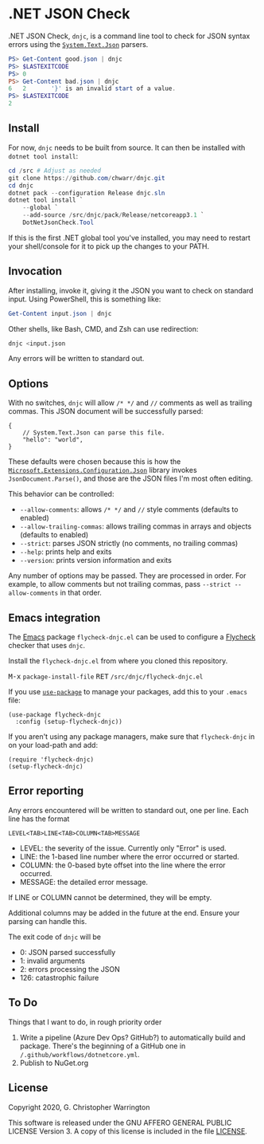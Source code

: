 ﻿# .NET JSON Check

.NET JSON Check, `dnjc`, is a command line tool to check for JSON syntax
errors using the [`System.Text.Json`][stj] parsers.

```powershell
PS> Get-Content good.json | dnjc
PS> $LASTEXITCODE
PS> 0
PS> Get-Content bad.json | dnjc
6	2		'}' is an invalid start of a value.
PS> $LASTEXITCODE
2
```

## Install

For now, `dnjc` needs to be built from source. It can then be installed with
`dotnet tool install`:

```powershell
cd /src # Adjust as needed
git clone https://github.com/chwarr/dnjc.git
cd dnjc
dotnet pack --configuration Release dnjc.sln
dotnet tool install `
    --global `
    --add-source /src/dnjc/pack/Release/netcoreapp3.1 `
    DotNetJsonCheck.Tool
```

If this is the first .NET global tool you've installed, you may need to
restart your shell/console for it to pick up the changes to your PATH.

## Invocation

After installing, invoke it, giving it the JSON you want to check on
standard input. Using PowerShell, this is something like:

```powershell
Get-Content input.json | dnjc
```

Other shells, like Bash, CMD, and Zsh can use redirection:

```bash
dnjc <input.json
```

Any errors will be written to standard out.

## Options

With no switches, `dnjc` will allow `/* */` and `//` comments as well
as trailing commas. This JSON document will be successfully parsed:

```jsonc
{
    // System.Text.Json can parse this file.
    "hello": "world",
}
```

These defaults were chosen because this is how the
[`Microsoft.Extensions.Configuration.Json`][mecj] library invokes
`JsonDocument.Parse()`, and those are the JSON files I'm most often editing.

This behavior can be controlled:

* `--allow-comments`: allows `/* */` and `//` style comments (defaults to
  enabled)
* `--allow-trailing-commas`: allows trailing commas in arrays and objects
  (defaults to enabled)
* `--strict`: parses JSON strictly (no comments, no trailing commas)
* `--help`: prints help and exits
* `--version`: prints version information and exits

Any number of options may be passed. They are processed in order. For
example, to allow comments but not trailing commas, pass `--strict
--allow-comments` in that order.

## Emacs integration

The [Emacs][emacs] package `flycheck-dnjc.el` can be used to configure a
[Flycheck][flycheck] checker that uses `dnjc`.

Install the `flycheck-dnjc.el` from where you cloned this repository.

<kbd>M-x</kbd> `package-install-file` <kbd>RET</kbd> `/src/dnjc/flycheck-dnjc.el`

If you use [`use-package`][use-package] to manage your packages, add this to
your `.emacs` file:

```elisp
(use-package flycheck-dnjc
  :config (setup-flycheck-dnjc))
```

If you aren't using any package managers, make sure that
`flycheck-dnjc` in on your load-path and add:

```elisp
(require 'flycheck-dnjc)
(setup-flycheck-dnjc)
```

## Error reporting

Any errors encountered will be written to standard out, one per line. Each
line has the format

```
LEVEL<TAB>LINE<TAB>COLUMN<TAB>MESSAGE
```

* LEVEL: the severity of the issue. Currently only "Error" is used.
* LINE: the 1-based line number where the error occurred or started.
* COLUMN: the 0-based byte offset into the line where the error occurred.
* MESSAGE: the detailed error message.

If LINE or COLUMN cannot be determined, they will be empty.

Additional columns may be added in the future at the end. Ensure your
parsing can handle this.

The exit code of `dnjc` will be

* 0: JSON parsed successfully
* 1: invalid arguments
* 2: errors processing the JSON
* 126: catastrophic failure

## To Do

Things that I want to do, in rough priority order

1. Write a pipeline (Azure Dev Ops? GitHub?) to automatically build and
   package. There's the beginning of a GitHub one in
   `/.github/workflows/dotnetcore.yml`.
1. Publish to NuGet.org

## License

Copyright 2020, G. Christopher Warrington

This software is released under the GNU AFFERO GENERAL PUBLIC LICENSE
Version 3. A copy of this license is included in the file [LICENSE].

[emacs]: https://www.gnu.org/software/emacs/
[flycheck]: https://www.flycheck.org/
[LICENSE]: ./LICENSE
[mecj]: https://docs.microsoft.com/en-us/dotnet/api/microsoft.extensions.configuration.json?view=dotnet-plat-ext-3.1
[stj]: https://docs.microsoft.com/en-us/dotnet/api/system.text.json?view=netcore-3.1
[use-package]: https://github.com/jwiegley/use-package
